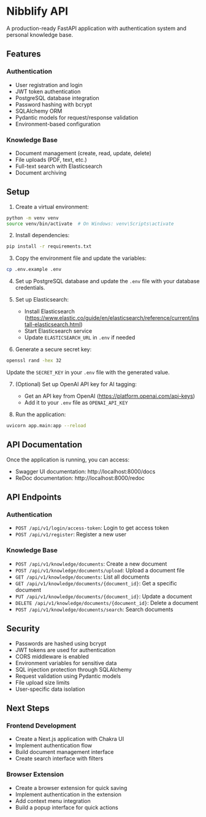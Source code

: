 # Nibblify API

A production-ready FastAPI application with authentication system and personal knowledge base.

## Features

### Authentication
- User registration and login
- JWT token authentication
- PostgreSQL database integration
- Password hashing with bcrypt
- SQLAlchemy ORM
- Pydantic models for request/response validation
- Environment-based configuration

### Knowledge Base
- Document management (create, read, update, delete)
- File uploads (PDF, text, etc.)
- Full-text search with Elasticsearch
- Document archiving

## Setup

1. Create a virtual environment:
```bash
python -m venv venv
source venv/bin/activate  # On Windows: venv\Scripts\activate
```

2. Install dependencies:
```bash
pip install -r requirements.txt
```

3. Copy the environment file and update the variables:
```bash
cp .env.example .env
```

4. Set up PostgreSQL database and update the `.env` file with your database credentials.

5. Set up Elasticsearch:
   - Install Elasticsearch (https://www.elastic.co/guide/en/elasticsearch/reference/current/install-elasticsearch.html)
   - Start Elasticsearch service
   - Update `ELASTICSEARCH_URL` in `.env` if needed

6. Generate a secure secret key:
```bash
openssl rand -hex 32
```
Update the `SECRET_KEY` in your `.env` file with the generated value.

7. (Optional) Set up OpenAI API key for AI tagging:
   - Get an API key from OpenAI (https://platform.openai.com/api-keys)
   - Add it to your `.env` file as `OPENAI_API_KEY`

8. Run the application:
```bash
uvicorn app.main:app --reload
```

## API Documentation

Once the application is running, you can access:
- Swagger UI documentation: http://localhost:8000/docs
- ReDoc documentation: http://localhost:8000/redoc

## API Endpoints

### Authentication
- `POST /api/v1/login/access-token`: Login to get access token
- `POST /api/v1/register`: Register a new user

### Knowledge Base
- `POST /api/v1/knowledge/documents`: Create a new document
- `POST /api/v1/knowledge/documents/upload`: Upload a document file
- `GET /api/v1/knowledge/documents`: List all documents
- `GET /api/v1/knowledge/documents/{document_id}`: Get a specific document
- `PUT /api/v1/knowledge/documents/{document_id}`: Update a document
- `DELETE /api/v1/knowledge/documents/{document_id}`: Delete a document
- `POST /api/v1/knowledge/documents/search`: Search documents

## Security

- Passwords are hashed using bcrypt
- JWT tokens are used for authentication
- CORS middleware is enabled
- Environment variables for sensitive data
- SQL injection protection through SQLAlchemy
- Request validation using Pydantic models
- File upload size limits
- User-specific data isolation

## Next Steps

### Frontend Development
- Create a Next.js application with Chakra UI
- Implement authentication flow
- Build document management interface
- Create search interface with filters

### Browser Extension
- Create a browser extension for quick saving
- Implement authentication in the extension
- Add context menu integration
- Build a popup interface for quick actions
